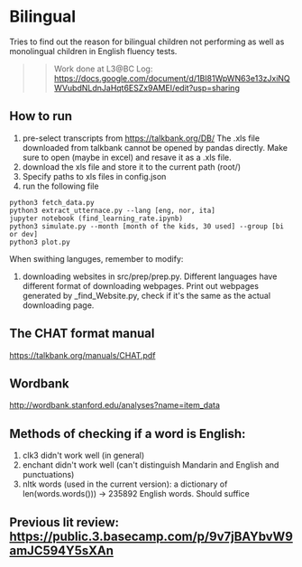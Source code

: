 # Bilingual
Tries to find out the reason for bilingual children not performing as well as monolingual children in English fluency tests.

>> Work done at L3@BC
Log: https://docs.google.com/document/d/1BI81WpWN63e13zJxiNQWVubdNLdnJaHqt6ESZx9AMEI/edit?usp=sharing

## How to run
1. pre-select transcripts from https://talkbank.org/DB/
The .xls file downloaded from talkbank cannot be opened by pandas directly. Make sure to open (maybe in excel) and resave it as a .xls file.
2. download the xls file and store it to the current path (root/)
3. Specify paths to xls files in config.json
4. run the following file

```
python3 fetch_data.py
python3 extract_utternace.py --lang [eng, nor, ita]
jupyter notebook (find_learning_rate.ipynb)
python3 simulate.py --month [month of the kids, 30 used] --group [bi or dev]
python3 plot.py
```
When swithing languges, remember to modify:
1. downloading websites in src/prep/prep.py. Different languages have different format of downloading webpages. Print out webpages generated by \_find_Website.py, check if it's the same as the actual downloading page.



## The CHAT format manual
https://talkbank.org/manuals/CHAT.pdf

## Wordbank
http://wordbank.stanford.edu/analyses?name=item_data

## Methods of checking if a word is English:
1. clk3 didn't work well (in general)
2. enchant didn't work well (can't distinguish Mandarin and English and punctuations)
3. nltk words (used in the current version): a dictionary of len(words.words())) -> 235892 English words. Should suffice


## Previous lit review: https://public.3.basecamp.com/p/9v7jBAYbvW9amJC594Y5sXAn
